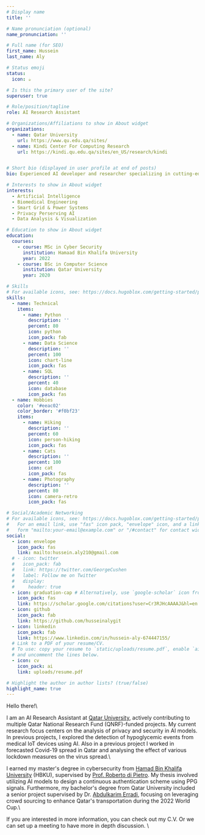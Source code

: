 ```yaml
---
# Display name
title: ''

# Name pronunciation (optional)
name_pronunciation: ''

# Full name (for SEO)
first_name: Hussein
last_name: Aly

# Status emoji
status:
  icon: ☕️

# Is this the primary user of the site?
superuser: true

# Role/position/tagline
role: AI Research Assistant

# Organizations/Affiliations to show in About widget
organizations:
  - name: Qatar University
    url: https://www.qu.edu.qa/sites/
  - name: Kindi Center For Computing Research 
    url: https://kindi.qu.edu.qa/sites/en_US/research/kindi


# Short bio (displayed in user profile at end of posts)
bio: Experienced AI developer and researcher specializing in cutting-edge machine learning and deep learning techniques

# Interests to show in About widget
interests:
  - Artificial Intelligence
  - Biomedical Engineering
  - Smart Grid & Power Systems
  - Privacy Perserving AI 
  - Data Analysis & Visualization

# Education to show in About widget
education:
  courses:
    - course: MSc in Cyber Security
      institution: Hamaad Bin Khalifa University
      year: 2022
    - course: BSc in Computer Science 
      institution: Qatar University
      year: 2020

# Skills
# For available icons, see: https://docs.hugoblox.com/getting-started/page-builder/#icons
skills:
  - name: Technical
    items:
      - name: Python
        description: ''
        percent: 80
        icon: python
        icon_pack: fab
      - name: Data Science
        description: ''
        percent: 100
        icon: chart-line
        icon_pack: fas
      - name: SQL
        description: ''
        percent: 40
        icon: database
        icon_pack: fas
  - name: Hobbies
    color: '#eeac02'
    color_border: '#f0bf23'
    items:
      - name: Hiking
        description: ''
        percent: 60
        icon: person-hiking
        icon_pack: fas
      - name: Cats
        description: ''
        percent: 100
        icon: cat
        icon_pack: fas
      - name: Photography
        description: ''
        percent: 80
        icon: camera-retro
        icon_pack: fas

# Social/Academic Networking
# For available icons, see: https://docs.hugoblox.com/getting-started/page-builder/#icons
#   For an email link, use "fas" icon pack, "envelope" icon, and a link in the
#   form "mailto:your-email@example.com" or "/#contact" for contact widget.
social:
  - icon: envelope
    icon_pack: fas
    link: mailto:hussein.aly210@gmail.com
  # - icon: twitter
  #   icon_pack: fab
  #   link: https://twitter.com/GeorgeCushen
  #   label: Follow me on Twitter
  #   display:
  #     header: true
  - icon: graduation-cap # Alternatively, use `google-scholar` icon from `ai` icon pack
    icon_pack: fas
    link: https://scholar.google.com/citations?user=Cr3RJHcAAAAJ&hl=en
  - icon: github
    icon_pack: fab
    link: https://github.com/husseinalygit
  - icon: linkedin
    icon_pack: fab
    link: https://www.linkedin.com/in/hussein-aly-674447155/
  # Link to a PDF of your resume/CV.
  # To use: copy your resume to `static/uploads/resume.pdf`, enable `ai` icons in `params.yaml`,
  # and uncomment the lines below.
  - icon: cv
    icon_pack: ai
    link: uploads/resume.pdf

# Highlight the author in author lists? (true/false)
highlight_name: true
---
```


Hello there!\

I am an AI Research Assistant at [Qatar University](https://www.qu.edu.qa/sites/), actively contributing to multiple Qatar National Research Fund (QNRF)-funded projects. My current research focus centers on the analysis of privacy and security in AI models. In previous projects, I explored the detection of hypoglycemic events from medical IoT devices using AI. Also in a previous project I worked in forecasted Covid-19 spread in Qatar and analysing the effect of various lockdown measures on the virus spread.\

I earned my master's degree in cybersecurity from [Hamad Bin Khalifa University](https://www.hbku.edu.qa/en) (HBKU), supervised by [Prof. Roberto di Pietro](https://scholar.google.com/citations?user=Io9QeG0AAAAJ). My thesis involved utilizing AI models to design a continuous authentication scheme using PPG signals. Furthermore, my bachelor's degree from Qatar University included a senior project supervised by Dr. [Abdulkarim Erradi](http://qufaculty.qu.edu.qa/erradi/), focusing on leveraging crowd sourcing to enhance Qatar's transportation during the 2022 World Cup.\

If you are interested in more information, you can check out my C.V. Or we can set up a meeting to have more in depth discussion. \

